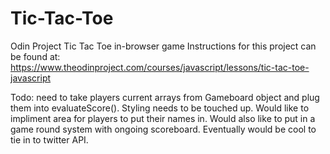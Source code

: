# Tic-Tac-Toe
Odin Project Tic Tac Toe in-browser game
Instructions for this project can be found at: https://www.theodinproject.com/courses/javascript/lessons/tic-tac-toe-javascript

Todo: need to take players current arrays from Gameboard object and plug them into evaluateScore().
Styling needs to be touched up. Would like to impliment area for players to put their names in.
Would also like to put in a game round system with ongoing scoreboard.
Eventually would be cool to tie in to twitter API.
